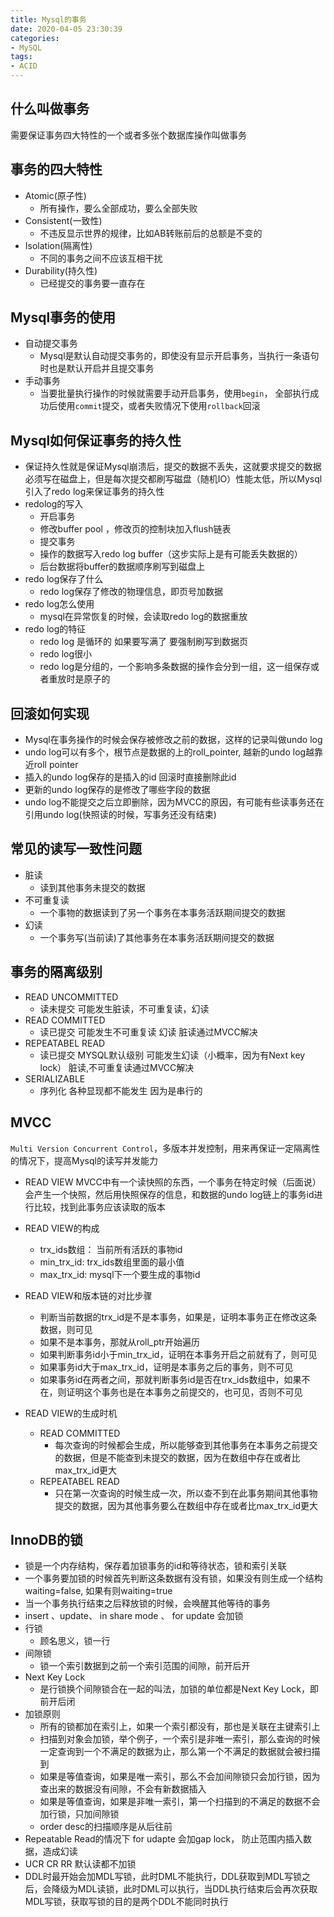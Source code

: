 ```yaml
---
title: Mysql的事务
date: 2020-04-05 23:30:39
categories:
- MySQL
tags:
- ACID
---
```


## 什么叫做事务
需要保证事务四大特性的一个或者多张个数据库操作叫做事务

## 事务的四大特性
- Atomic(原子性)
  - 所有操作，要么全部成功，要么全部失败
- Consistent(一致性)
  - 不违反显示世界的规律，比如AB转账前后的总额是不变的
- Isolation(隔离性)
  - 不同的事务之间不应该互相干扰
- Durability(持久性)
  - 已经提交的事务要一直存在

## Mysql事务的使用
- 自动提交事务
  - Mysql是默认自动提交事务的，即使没有显示开启事务，当执行一条语句时也是默认开启并且提交事务
- 手动事务
  - 当要批量执行操作的时候就需要手动开启事务，使用`begin`， 全部执行成功后使用`commit`提交，或者失败情况下使用`rollback`回滚 

## Mysql如何保证事务的持久性
- 保证持久性就是保证Mysql崩溃后，提交的数据不丢失，这就要求提交的数据必须写在磁盘上，但是每次提交都刷写磁盘（随机IO）性能太低，所以Mysql引入了redo log来保证事务的持久性
- redolog的写入
  - 开启事务
  - 修改buffer pool ，修改页的控制块加入flush链表
  - 提交事务
  - 操作的数据写入redo log buffer（这步实际上是有可能丢失数据的）
  - 后台数据将buffer的数据顺序刷写到磁盘上
- redo log保存了什么
  - redo log保存了修改的物理信息，即页号加数据
- redo log怎么使用
  - mysql在异常恢复的时候，会读取redo log的数据重放
- redo log的特征
  - redo log 是循环的 如果要写满了 要强制刷写到数据页
  - redo log很小
  - redo log是分组的，一个影响多条数据的操作会分到一组，这一组保存或者重放时是原子的

## 回滚如何实现
- Mysql在事务操作的时候会保存被修改之前的数据，这样的记录叫做undo log
- undo log可以有多个，根节点是数据的上的roll_pointer, 越新的undo log越靠近roll pointer
- 插入的undo log保存的是插入的id 回滚时直接删除此id
- 更新的undo log保存的是修改了哪些字段的数据
- undo log不能提交之后立即删除，因为MVCC的原因，有可能有些读事务还在引用undo log(快照读的时候，写事务还没有结束)

## 常见的读写一致性问题
-  脏读
   - 读到其他事务未提交的数据
- 不可重复读
  - 一个事物的数据读到了另一个事务在本事务活跃期间提交的数据
- 幻读
  - 一个事务写(当前读)了其他事务在本事务活跃期间提交的数据

## 事务的隔离级别
- READ UNCOMMITTED
  - 读未提交 可能发生脏读，不可重复读，幻读
- READ COMMITTED
  - 读已提交 可能发生不可重复读     幻读 脏读通过MVCC解决
- REPEATABEL READ
  - 读已提交 MYSQL默认级别  可能发生幻读（小概率，因为有Next key lock）  脏读,不可重复读通过MVCC解决
- SERIALIZABLE
  - 序列化 各种显现都不能发生 因为是串行的

## MVCC
`Multi Version Concurrent Control`，多版本并发控制，用来再保证一定隔离性的情况下，提高Mysql的读写并发能力

- READ VIEW
MVCC中有一个读快照的东西，一个事务在特定时候（后面说）会产生一个快照，然后用快照保存的信息，和数据的undo log链上的事务id进行比较，找到此事务应该读取的版本

- READ VIEW的构成
  - trx_ids数组： 当前所有活跃的事物id
  - min_trx_id: trx_ids数组里面的最小值
  - max_trx_id: mysql下一个要生成的事物id

- READ VIEW和版本链的对比步骤
    - 判断当前数据的trx_id是不是本事务，如果是，证明本事务正在修改这条数据，则可见
    - 如果不是本事务，那就从roll_ptr开始遍历
    - 如果判断事务id小于min_trx_id，证明在本事务开启之前就有了，则可见
    - 如果事务id大于max_trx_id，证明是本事务之后的事务，则不可见
    - 如果事务id在两者之间，那就判断事务id是否在trx_ids数组中，如果不在，则证明这个事务也是在本事务之前提交的，也可见，否则不可见
- READ VIEW的生成时机
  - READ COMMITTED
    - 每次查询的时候都会生成，所以能够查到其他事务在本事务之前提交的数据，但是不能查到未提交的数据，因为在数组中存在或者比max_trx_id更大
  - REPEATABEL READ
    - 只在第一次查询的时候生成一次，所以查不到在此事务期间其他事物提交的数据，因为其他事务要么在数组中存在或者比max_trx_id更大

## InnoDB的锁
- 锁是一个内存结构，保存着加锁事务的id和等待状态，锁和索引关联
- 一个事务要加锁的时候首先判断这条数据有没有锁，如果没有则生成一个结构waiting=false, 如果有则waiting=true
- 当一个事务执行结束之后释放锁的时候，会唤醒其他等待的事务
- insert 、update、 in share mode 、 for update 会加锁
- 行锁
  - 顾名思义，锁一行
- 间隙锁
  - 锁一个索引数据到之前一个索引范围的间隙，前开后开
- Next Key Lock
  - 是行锁换个间隙锁合在一起的叫法，加锁的单位都是Next Key Lock，即前开后闭
- 加锁原则
  - 所有的锁都加在索引上，如果一个索引都没有，那也是关联在主键索引上
  - 扫描到对象会加锁，举个例子，一个索引是非唯一索引，那么查询的时候一定查询到一个不满足的数据为止，那么第一个不满足的数据就会被扫描到
  - 如果是等值查询，如果是唯一索引，那么不会加间隙锁只会加行锁，因为查出来的数据没有间隙，不会有新数据插入
  - 如果是等值查询，如果是非唯一索引，第一个扫描到的不满足的数据不会加行锁，只加间隙锁
  - order desc的扫描顺序是从后往前
- Repeatable Read的情况下 for udapte 会加gap lock， 防止范围内插入数据，造成幻读
- UCR CR RR 默认读都不加锁
- DDL时最开始会加MDL写锁，此时DML不能执行，DDL获取到MDL写锁之后，会降级为MDL读锁，此时DML可以执行，当DDL执行结束后会再次获取MDL写锁，获取写锁的目的是两个DDL不能同时执行